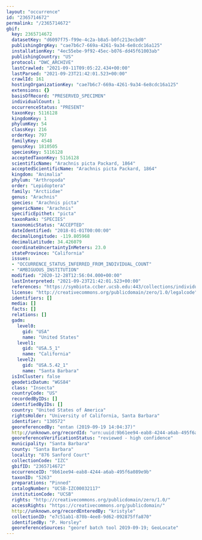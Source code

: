 ```yaml
---
layout: "occurrence"
id: "2365714672"
permalink: "/2365714672"
gbif:
  key: 2365714672
  datasetKey: "d6097f75-f99e-4c2a-b8a5-b0fc213ecbd0"
  publishingOrgKey: "cae7b6c7-669a-4261-9a34-6e8cdc16a125"
  installationKey: "4ec55ebe-9f92-45ec-b076-dd45f61003ab"
  publishingCountry: "US"
  protocol: "DWC_ARCHIVE"
  lastCrawled: "2021-09-11T09:05:22.434+00:00"
  lastParsed: "2021-09-23T21:42:01.523+00:00"
  crawlId: 161
  hostingOrganizationKey: "cae7b6c7-669a-4261-9a34-6e8cdc16a125"
  extensions: {}
  basisOfRecord: "PRESERVED_SPECIMEN"
  individualCount: 1
  occurrenceStatus: "PRESENT"
  taxonKey: 5116128
  kingdomKey: 1
  phylumKey: 54
  classKey: 216
  orderKey: 797
  familyKey: 4548
  genusKey: 1810505
  speciesKey: 5116128
  acceptedTaxonKey: 5116128
  scientificName: "Arachnis picta Packard, 1864"
  acceptedScientificName: "Arachnis picta Packard, 1864"
  kingdom: "Animalia"
  phylum: "Arthropoda"
  order: "Lepidoptera"
  family: "Arctiidae"
  genus: "Arachnis"
  species: "Arachnis picta"
  genericName: "Arachnis"
  specificEpithet: "picta"
  taxonRank: "SPECIES"
  taxonomicStatus: "ACCEPTED"
  dateIdentified: "2018-01-01T00:00:00"
  decimalLongitude: -119.805968
  decimalLatitude: 34.426079
  coordinateUncertaintyInMeters: 23.0
  stateProvince: "California"
  issues:
  - "OCCURRENCE_STATUS_INFERRED_FROM_INDIVIDUAL_COUNT"
  - "AMBIGUOUS_INSTITUTION"
  modified: "2020-12-28T12:56:04.000+00:00"
  lastInterpreted: "2021-09-23T21:42:01.523+00:00"
  references: "https://symbiota.ccber.ucsb.edu:443/collections/individual/index.php?occid=130572"
  license: "http://creativecommons.org/publicdomain/zero/1.0/legalcode"
  identifiers: []
  media: []
  facts: []
  relations: []
  gadm:
    level0:
      gid: "USA"
      name: "United States"
    level1:
      gid: "USA.5_1"
      name: "California"
    level2:
      gid: "USA.5.42_1"
      name: "Santa Barbara"
  isInCluster: false
  geodeticDatum: "WGS84"
  class: "Insecta"
  countryCode: "US"
  recordedByIDs: []
  identifiedByIDs: []
  country: "United States of America"
  rightsHolder: "University of California, Santa Barbara"
  identifier: "130572"
  georeferencedBy: "entan (2019-09-19 14:04:37)"
  http://unknown.org/recordId: "urn:uuid:9b61ee94-eab8-4244-a6ab-495f6a089e9b"
  georeferenceVerificationStatus: "reviewed - high confidence"
  municipality: "Santa Barbara"
  county: "Santa Barbara"
  locality: "876 Sanford Court"
  collectionCode: "IZC"
  gbifID: "2365714672"
  occurrenceID: "9b61ee94-eab8-4244-a6ab-495f6a089e9b"
  taxonID: "5263"
  preparations: "Pinned"
  catalogNumber: "UCSB-IZC00032117"
  institutionCode: "UCSB"
  rights: "http://creativecommons.org/publicdomain/zero/1.0/"
  accessRights: "https://creativecommons.org/publicdomain/"
  http://unknown.org/recordEnteredBy: "kristyle"
  collectionID: "e7c51ab1-870b-4ee8-9d62-092875ffa870"
  identifiedBy: "P. Horsley"
  georeferenceSources: "georef batch tool 2019-09-19; GeoLocate"
---
```

